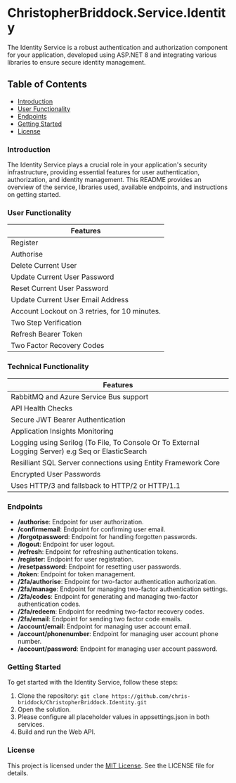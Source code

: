 # ChristopherBriddock.Service.Identity

The Identity Service is a robust authentication and authorization component for your application, developed using ASP.NET 8 and integrating various libraries to ensure secure identity management.

## Table of Contents

* [Introduction](#introduction)
* [User Functionality](#user-functionality)
* [Endpoints](#endpoints)
* [Getting Started](#getting-started)
* [License](#license)

### Introduction

The Identity Service plays a crucial role in your application's security infrastructure, providing essential features for user authentication, authorization, and identity management. This README provides an overview of the service, libraries used, available endpoints, and instructions on getting started.

### User Functionality

|  Features   |
| ----------- |
|  Register |
|  Authorise   |
| Delete Current User |
|  Update Current User Password |
| Reset Current User Password |
| Update Current User Email Address |
|  Account Lockout on 3 retries, for 10 minutes. |
| Two Step Verification |
| Refresh Bearer Token |
| Two Factor Recovery Codes |

### Technical Functionality

|   Features   |
| ----------- |
| RabbitMQ and Azure Service Bus support |
| API Health Checks |
| Secure JWT Bearer Authentication |
| Application Insights Monitoring |
| Logging using Serilog (To File, To Console Or To External Logging Server) e.g Seq or ElasticSearch |
| Resilliant SQL Server connections using Entity Framework Core |
| Encrypted User Passwords |
| Uses HTTP/3 and fallsback to HTTP/2 or HTTP/1.1 |

### Endpoints

* **/authorise**: Endpoint for user authorization.
* **/confirmemail**: Endpoint for confirming user email.
* **/forgotpassword**: Endpoint for handling forgotten passwords.
* **/logout**: Endpoint for user logout.
* **/refresh**: Endpoint for refreshing authentication tokens.
* **/register**: Endpoint for user registration.
* **/resetpassword**: Endpoint for resetting user passwords.
* **/token**: Endpoint for token management.
* **/2fa/authorise**: Endpoint for two-factor authentication authorization.
* **/2fa/manage**: Endpoint for managing two-factor authentication settings.
* **/2fa/codes**: Endpoint for generating and managing two-factor authentication codes.
* **/2fa/redeem**: Endpoint for reedming two-factor recovery codes.
* **/2fa/email**: Endpoint for sending two factor code emails.
* **/account/email**: Endpoint for managing user account email.
* **/account/phonenumber**: Endpoint for managing user account phone number.
* **/account/password**: Endpoint for managing user account password.

### Getting Started

To get started with the Identity Service, follow these steps:

1. Clone the repository: `git clone https://github.com/chris-briddock/ChristopherBriddock.Identity.git`
2. Open the solution.
3. Please configure all placeholder values in appsettings.json in both services.
4. Build and run the Web API.

### License

This project is licensed under the [MIT License](LICENSE). See the LICENSE file for details.
